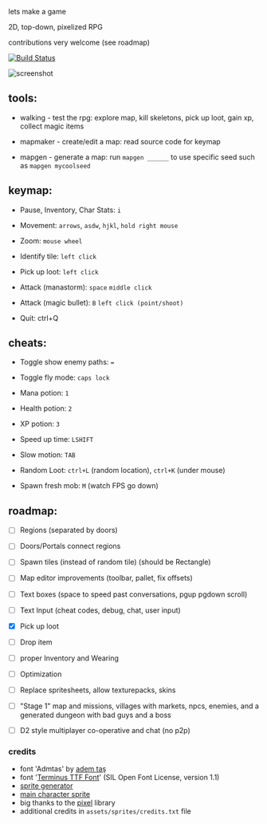 lets make a game

2D, top-down, pixelized RPG

contributions very welcome (see roadmap)

[![Build Status](https://travis-ci.org/aerth/rpg.svg?branch=master)](https://travis-ci.org/aerth/rpg)

![screenshot](https://raw.githubusercontent.com/aerth/rpg/master/doc/screenshot.png)

## tools:

  * walking - test the rpg: explore map, kill skeletons, pick up loot, gain xp, collect magic items

  * mapmaker - create/edit a map:  read source code for keymap  

  * mapgen - generate a map: run `mapgen ______` to use specific seed such as `mapgen mycoolseed`

## keymap:

  * Pause, Inventory, Char Stats: `i`
  
  * Movement: `arrows`, `asdw`, `hjkl`, `hold right mouse`

  * Zoom: `mouse wheel`

  * Identify tile: `left click`

  * Pick up loot: `left click`

  * Attack (manastorm): `space` `middle click`

  * Attack (magic bullet): `B` `left click (point/shoot)`

  * Quit: ctrl+Q

## cheats:

  * Toggle show enemy paths: `=`

  * Toggle fly mode: `caps lock`

  * Mana potion: `1`

  * Health potion: `2`

  * XP potion: `3`

  * Speed up time: `LSHIFT`

  * Slow motion: `TAB`

  * Random Loot: `ctrl+L` (random location), `ctrl+K` (under mouse)

  * Spawn fresh mob: `M` (watch FPS go down)

## roadmap:

  * [ ] Regions (separated by doors)

  * [ ] Doors/Portals connect regions

  * [ ] Spawn tiles (instead of random tile) (should be Rectangle)

  * [ ] Map editor improvements (toolbar, pallet, fix offsets)
 
  * [ ] Text boxes (space to speed past conversations, pgup pgdown scroll)
  
  * [ ] Text Input (cheat codes, debug, chat, user input)

  * [x] Pick up loot

  * [ ] Drop item

  * [ ] proper Inventory and Wearing

  * [ ] Optimization

  * [ ] Replace spritesheets, allow texturepacks, skins

  * [ ] "Stage 1" map and missions, villages with markets, npcs, enemies, and a generated dungeon with bad guys and a boss

  * [ ] D2 style multiplayer co-operative and chat (no p2p)


### credits

  * font 'Admtas' by [adem taş](http://www.dafont.com/profile.php?user=980017)
  * font '[Terminus TTF Font](http://files.ax86.net/terminus-ttf/)' (SIL Open Font License, version 1.1)
  * [sprite generator](http://gaurav.munjal.us/Universal-LPC-Spritesheet-Character-Generator/)
  * [main character sprite](http://mmorpgmakerxb.com/p/characters-sprites-generator)
  * big thanks to the [pixel](https://github.com/faiface/pixel) library
  * additional credits in `assets/sprites/credits.txt` file

